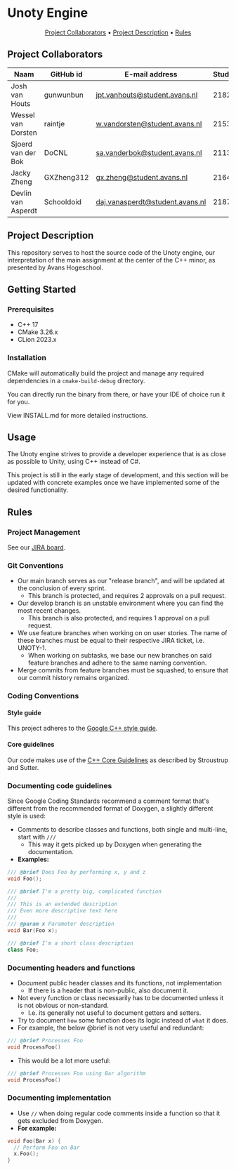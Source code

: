 # Unoty Engine

<div align="center">

[Project Collaborators](#project-collaborators) •
[Project Description](#project-description) •
[Rules](#rules) 

</div> 
  
## Project Collaborators
| **Naam**                  | **GitHub id**     | **E-mail address**              | **Studentennummer** |
|---------------------------|-------------------|---------------------------------|---------------------|
| Josh van Houts            | gunwunbun         | jpt.vanhouts@student.avans.nl   | 2182446             |
| Wessel van Dorsten        | raintje           | w.vandorsten@student.avans.nl   | 2153442             |
| Sjoerd van der Bok        | DoCNL             | sa.vanderbok@student.avans.nl   | 2113474             |
| Jacky Zheng               | GXZheng312        | gx.zheng@student.avans.nl       | 2164239             |
| Devlin van Asperdt        | Schooldoid        | daj.vanasperdt@student.avans.nl | 2187902             |
  
## Project Description
This repository serves to host the source code of the Unoty engine, our interpretation of the main assignment at
the center of the C++ minor, as presented by Avans Hogeschool.

## Getting Started

### Prerequisites
* C++ 17
* CMake 3.26.x
* CLion 2023.x

### Installation
CMake will automatically build the project and manage any required dependencies in a `cmake-build-debug` directory.

You can directly run the binary from there, or have your IDE of choice run it for you.

View INSTALL.md for more detailed instructions.

## Usage
The Unoty engine strives to provide a developer experience that is as close as possible to Unity, using C++ instead of C#.

This project is still in the early stage of development, and this section will be updated with concrete examples once we
have implemented some of the desired functionality.

## Rules

### Project Management
See our [JIRA board](https://unoty.atlassian.net/jira/software/projects/UNOTY/boards/1).

### Git Conventions
- Our main branch serves as our "release branch", and will be updated at the conclusion of every sprint.
  - This branch is protected, and requires 2 approvals on a pull request.
- Our develop branch is an unstable environment where you can find the most recent changes.
  - This branch is also protected, and requires 1 approval on a pull request.
- We use feature branches when working on on user stories. The name of these branches must be equal to their respective JIRA ticket, i.e. UNOTY-1.
  - When working on subtasks, we base our new branches on said feature branches and adhere to the same naming convention.
- Merge commits from feature branches must be squashed, to ensure that our commit history remains organized.

### Coding Conventions

#### Style guide
This project adheres to the [Google C++ style guide](https://google.github.io/styleguide/cppguide.html).

#### Core guidelines
Our code makes use of the [C++ Core Guidelines](https://isocpp.github.io/CppCoreGuidelines/CppCoreGuidelines) as
described by Stroustrup and Sutter.

### Documenting code guidelines
Since Google Coding Standards recommend a comment format that's different from the recommended format of Doxygen, a slightly different style is used:
- Comments to describe classes and functions, both single and multi-line, start with `///`
  - This way it gets picked up by Doxygen when generating the documentation. 
- **Examples:** 
```c++
/// @brief Does Foo by performing x, y and z  
void Foo();

/// @brief I'm a pretty big, complicated function
///
/// This is an extended description
/// Even more descriptive text here
///
/// @param x Parameter description
void Bar(Foo x);

/// @brief I'm a short class description
class Foo;
```

### Documenting headers and functions
- Document public header classes and its functions, not implementation
  -  If there is a header that is non-public, also document it. 
- Not every function or class necessarily has to be documented unless it is not obvious or non-standard.
  - I.e. its generally not useful to document getters and setters.
- Try to document `how` some function does its logic instead of `what` it does.
- For example, the below @brief is not very useful and redundant:
```c++
/// @brief Processes Foo
void ProcessFoo()
```
- This would be a lot more useful:
```c++
/// @brief Processes Foo using Bar algorithm
void ProcessFoo()
```

### Documenting implementation
- Use `//` when doing regular code comments inside a function so that it gets excluded from Doxygen.
- **For example:**
```c++
void Foo(Bar x) {
  // Perform Foo on Bar
  x.Foo();
}
```
